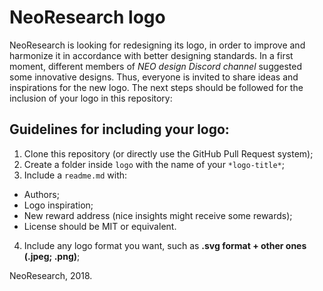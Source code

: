 # **NeoResearch logo**

NeoResearch is looking for redesigning its logo, in order to improve and harmonize it in accordance with better designing standards.
In a first moment, different members of *NEO design Discord channel* suggested some innovative designs.
Thus, everyone is invited to share ideas and inspirations for the new logo.
The next steps should be followed for the inclusion of your logo in this repository:

## **Guidelines for including your logo:**
1. Clone this repository (or directly use the GitHub Pull Request system);
2. Create a folder inside `logo` with the name of your `*logo-title*`;
3. Include a `readme.md` with:
  - Authors;
  - Logo inspiration;
  - New reward address (nice insights might receive some rewards);
  - License should be MIT or equivalent.
4. Include any logo format you want, such as **.svg format + other ones (.jpeg; .png)**;

NeoResearch,
2018.
